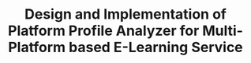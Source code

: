 ---
layout: publication-single
title: Design and Implementation of Platform Profile Analyzer for Multi-Platform based E-Learning Service
name: Proceedings of the 4th Asia-Pacific International Symposium on Information Technology
first-author: Mokhwa Lim
co-authors: Byoungchol Chang, Yong S. Choi, Sooyong Kang, Jaehyuk Cha
during: 2005.01.26 - 2005.01.27
location: Gold Coast, Australia
impactfactor: 
doi: 
note: 
categories: 
 - Others
tag: 
 - International Conference
---